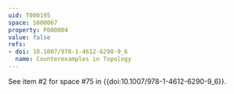 ```yaml
---
uid: T000195
space: S000067
property: P000004
value: false
refs:
- doi: 10.1007/978-1-4612-6290-9_6
  name: Counterexamples in Topology
---
```


See item #2 for space #75 in {{doi:10.1007/978-1-4612-6290-9_6}}.
